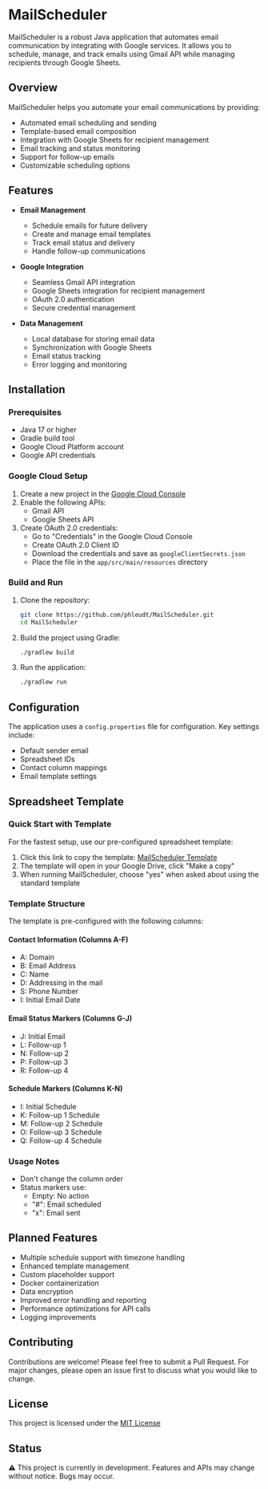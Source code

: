 # MailScheduler

MailScheduler is a robust Java application that automates email communication by integrating with Google services. It allows you to schedule, manage, and track emails using Gmail API while managing recipients through Google Sheets.

## Overview

MailScheduler helps you automate your email communications by providing:
- Automated email scheduling and sending
- Template-based email composition
- Integration with Google Sheets for recipient management
- Email tracking and status monitoring
- Support for follow-up emails
- Customizable scheduling options

## Features

- **Email Management**
   - Schedule emails for future delivery
   - Create and manage email templates
   - Track email status and delivery
   - Handle follow-up communications

- **Google Integration**
   - Seamless Gmail API integration
   - Google Sheets integration for recipient management
   - OAuth 2.0 authentication
   - Secure credential management

- **Data Management**
   - Local database for storing email data
   - Synchronization with Google Sheets
   - Email status tracking
   - Error logging and monitoring

## Installation

### Prerequisites
- Java 17 or higher
- Gradle build tool
- Google Cloud Platform account
- Google API credentials

### Google Cloud Setup

1. Create a new project in the [Google Cloud Console](https://console.cloud.google.com)
2. Enable the following APIs:
   - Gmail API
   - Google Sheets API
3. Create OAuth 2.0 credentials:
   - Go to "Credentials" in the Google Cloud Console
   - Create OAuth 2.0 Client ID
   - Download the credentials and save as `googleClientSecrets.json`
   - Place the file in the `app/src/main/resources` directory

### Build and Run

1. Clone the repository:
   ```bash
   git clone https://github.com/phleudt/MailScheduler.git
   cd MailScheduler
   ```
2. Build the project using Gradle:
   ```bash
   ./gradlew build
   ```

3. Run the application:
   ```bash
   ./gradlew run
   ```

## Configuration
The application uses a `config.properties` file for configuration. Key settings include:
- Default sender email
- Spreadsheet IDs
- Contact column mappings
- Email template settings

## Spreadsheet Template

### Quick Start with Template
For the fastest setup, use our pre-configured spreadsheet template:
1. Click this link to copy the template: [MailScheduler Template](https://docs.google.com/spreadsheets/d/1x3dv-V1OPNvbjUAA6dYaTgCHbK76jh5z3AT925JPb9A/copy)
2. The template will open in your Google Drive, click "Make a copy"
3. When running MailScheduler, choose "yes" when asked about using the standard template

### Template Structure
The template is pre-configured with the following columns:

#### Contact Information (Columns A-F)
- A: Domain
- B: Email Address
- C: Name
- D: Addressing in the mail
- S: Phone Number
- I: Initial Email Date

#### Email Status Markers (Columns G-J)
- J: Initial Email
- L: Follow-up 1
- N: Follow-up 2
- P: Follow-up 3
- R: Follow-up 4

#### Schedule Markers (Columns K-N)
- I: Initial Schedule
- K: Follow-up 1 Schedule
- M: Follow-up 2 Schedule
- O: Follow-up 3 Schedule
- Q: Follow-up 4 Schedule

### Usage Notes
- Don't change the column order
- Status markers use:
    - Empty: No action
    - "#": Email scheduled
    - "x": Email sent

## Planned Features
- Multiple schedule support with timezone handling
- Enhanced template management
- Custom placeholder support
- Docker containerization
- Data encryption
- Improved error handling and reporting
- Performance optimizations for API calls
- Logging improvements

## Contributing
Contributions are welcome! Please feel free to submit a Pull Request. For major changes, please open an issue first to discuss what you would like to change.

## License
This project is licensed under the [MIT License](LICENSE.md)

## Status
⚠️ This project is currently in development. Features and APIs may change without notice. Bugs may occur.
